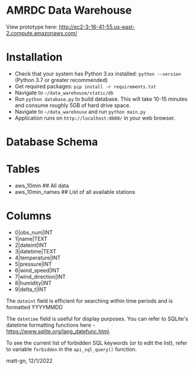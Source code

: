 # AMRDC Data Warehouse

View prototype here:
http://ec2-3-16-41-55.us-east-2.compute.amazonaws.com/

# Installation

- Check that your system has Python 3.xx installed: `python --version` (Python 3.7 or greater recommended)
- Get required packages: `pip install -r requirements.txt`
- Navigate to `~/data_warehouse/static/db`
- Run `python database.py` to build database. This will take 10-15 minutes and consume roughly 5GB of hard drive space.
- Navigate to `~/data_warehouse` and run `python main.py`
- Application runs on `http://localhost:8080/` in your web browser.

# Database Schema

Tables
======
- aws_10min           ## All data
- aws_10min_names     ## List of all available stations

Columns
=======
- 0|obs_num|INT
- 1|name|TEXT
- 2|dateint|INT
- 3|datetime|TEXT
- 4|temperature|INT
- 5|pressure|INT
- 6|wind_speed|INT
- 7|wind_direction|INT
- 8|humidity|INT
- 9|delta_t|INT

The `dateint` field is efficient for searching within time periods and is formatted YYYYMMDD

The `datetime` field is useful for display purposes. You can refer to SQLite's datetime formatting functions here - https://www.sqlite.org/lang_datefunc.html.

To see the current list of forbidden SQL keywords (or to edit the list), refer to variable `forbidden` in the `api_sql_query()` function.

matt-gn, 12/1/2022
